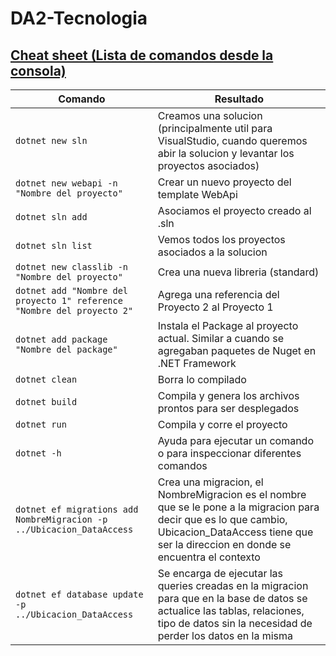 # DA2-Tecnologia
## [Cheat sheet (Lista de comandos desde la consola)](https://youtu.be/-pkbte8x6iw)

|Comando|Resultado  |
|--|--|
|```dotnet new sln``` |Creamos una solucion (principalmente util para VisualStudio, cuando queremos abir la solucion y levantar los proyectos asociados)
|```dotnet new webapi -n "Nombre del proyecto"```  | Crear un nuevo proyecto del template WebApi
| ```dotnet sln add```|Asociamos el proyecto creado al .sln 
| ```dotnet sln list``` | Vemos todos los proyectos asociados a la solucion 
| ```dotnet new classlib -n "Nombre del proyecto"``` | Crea una nueva libreria (standard)
|```dotnet add "Nombre del proyecto 1" reference "Nombre del proyecto 2"``` | Agrega una referencia del Proyecto 2 al Proyecto 1
|```dotnet add package "Nombre del package"``` | Instala el Package al proyecto actual. Similar a cuando se agregaban paquetes de Nuget en .NET Framework
|```dotnet clean``` | Borra lo compilado
|```dotnet build``` | Compila y genera los archivos prontos para ser desplegados
|```dotnet run``` | Compila y corre el proyecto
| ```dotnet -h``` | Ayuda para ejecutar un comando o para inspeccionar diferentes comandos
|```dotnet ef migrations add NombreMigracion -p ../Ubicacion_DataAccess``` | Crea una migracion, el NombreMigracion es el nombre que se le pone a la migracion para decir que es lo que cambio, Ubicacion_DataAccess tiene que ser la direccion en donde se encuentra el contexto
|```dotnet ef database update -p ../Ubicacion_DataAccess```| Se encarga de ejecutar las queries creadas en la migracion para que en la base de datos se actualice las tablas, relaciones, tipo de datos sin la necesidad de perder los datos en la misma
